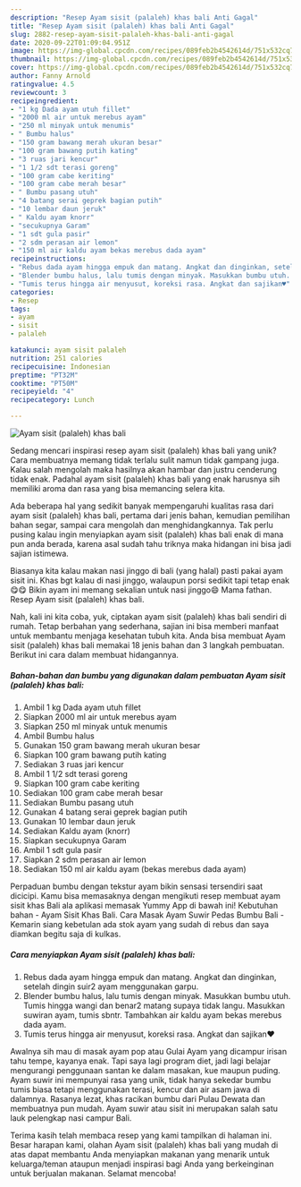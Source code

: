 ```yaml
---
description: "Resep Ayam sisit (palaleh) khas bali Anti Gagal"
title: "Resep Ayam sisit (palaleh) khas bali Anti Gagal"
slug: 2882-resep-ayam-sisit-palaleh-khas-bali-anti-gagal
date: 2020-09-22T01:09:04.951Z
image: https://img-global.cpcdn.com/recipes/089feb2b4542614d/751x532cq70/ayam-sisit-palaleh-khas-bali-foto-resep-utama.jpg
thumbnail: https://img-global.cpcdn.com/recipes/089feb2b4542614d/751x532cq70/ayam-sisit-palaleh-khas-bali-foto-resep-utama.jpg
cover: https://img-global.cpcdn.com/recipes/089feb2b4542614d/751x532cq70/ayam-sisit-palaleh-khas-bali-foto-resep-utama.jpg
author: Fanny Arnold
ratingvalue: 4.5
reviewcount: 3
recipeingredient:
- "1 kg Dada ayam utuh fillet"
- "2000 ml air untuk merebus ayam"
- "250 ml minyak untuk menumis"
- " Bumbu halus"
- "150 gram bawang merah ukuran besar"
- "100 gram bawang putih kating"
- "3 ruas jari kencur"
- "1 1/2 sdt terasi goreng"
- "100 gram cabe keriting"
- "100 gram cabe merah besar"
- " Bumbu pasang utuh"
- "4 batang serai geprek bagian putih"
- "10 lembar daun jeruk"
- " Kaldu ayam knorr"
- "secukupnya Garam"
- "1 sdt gula pasir"
- "2 sdm perasan air lemon"
- "150 ml air kaldu ayam bekas merebus dada ayam"
recipeinstructions:
- "Rebus dada ayam hingga empuk dan matang. Angkat dan dinginkan, setelah dingin suir2 ayam menggunakan garpu."
- "Blender bumbu halus, lalu tumis dengan minyak. Masukkan bumbu utuh. Tumis hingga wangi dan benar2 matang supaya tidak langu. Masukkan suwiran ayam, tumis sbntr. Tambahkan air kaldu ayam bekas merebus dada ayam."
- "Tumis terus hingga air menyusut, koreksi rasa. Angkat dan sajikan♥️"
categories:
- Resep
tags:
- ayam
- sisit
- palaleh

katakunci: ayam sisit palaleh 
nutrition: 251 calories
recipecuisine: Indonesian
preptime: "PT32M"
cooktime: "PT50M"
recipeyield: "4"
recipecategory: Lunch

---
```



![Ayam sisit (palaleh) khas bali](https://img-global.cpcdn.com/recipes/089feb2b4542614d/751x532cq70/ayam-sisit-palaleh-khas-bali-foto-resep-utama.jpg)

Sedang mencari inspirasi resep ayam sisit (palaleh) khas bali yang unik? Cara membuatnya memang tidak terlalu sulit namun tidak gampang juga. Kalau salah mengolah maka hasilnya akan hambar dan justru cenderung tidak enak. Padahal ayam sisit (palaleh) khas bali yang enak harusnya sih memiliki aroma dan rasa yang bisa memancing selera kita.

Ada beberapa hal yang sedikit banyak mempengaruhi kualitas rasa dari ayam sisit (palaleh) khas bali, pertama dari jenis bahan, kemudian pemilihan bahan segar, sampai cara mengolah dan menghidangkannya. Tak perlu pusing kalau ingin menyiapkan ayam sisit (palaleh) khas bali enak di mana pun anda berada, karena asal sudah tahu triknya maka hidangan ini bisa jadi sajian istimewa.

Biasanya kita kalau makan nasi jinggo di bali (yang halal) pasti pakai ayam sisit ini. Khas bgt kalau di nasi jinggo, walaupun porsi sedikit tapi tetap enak😋😋 Bikin ayam ini memang sekalian untuk nasi jinggo😄 Mama fathan. Resep Ayam sisit (palaleh) khas bali.


Nah, kali ini kita coba, yuk, ciptakan ayam sisit (palaleh) khas bali sendiri di rumah. Tetap berbahan yang sederhana, sajian ini bisa memberi manfaat untuk membantu menjaga kesehatan tubuh kita. Anda bisa membuat Ayam sisit (palaleh) khas bali memakai 18 jenis bahan dan 3 langkah pembuatan. Berikut ini cara dalam membuat hidangannya.

<!--inarticleads1-->

##### Bahan-bahan dan bumbu yang digunakan dalam pembuatan Ayam sisit (palaleh) khas bali:

1. Ambil 1 kg Dada ayam utuh fillet
1. Siapkan 2000 ml air untuk merebus ayam
1. Siapkan 250 ml minyak untuk menumis
1. Ambil  Bumbu halus
1. Gunakan 150 gram bawang merah ukuran besar
1. Siapkan 100 gram bawang putih kating
1. Sediakan 3 ruas jari kencur
1. Ambil 1 1/2 sdt terasi goreng
1. Siapkan 100 gram cabe keriting
1. Sediakan 100 gram cabe merah besar
1. Sediakan  Bumbu pasang utuh
1. Gunakan 4 batang serai geprek bagian putih
1. Gunakan 10 lembar daun jeruk
1. Sediakan  Kaldu ayam (knorr)
1. Siapkan secukupnya Garam
1. Ambil 1 sdt gula pasir
1. Siapkan 2 sdm perasan air lemon
1. Sediakan 150 ml air kaldu ayam (bekas merebus dada ayam)


Perpaduan bumbu dengan tekstur ayam bikin sensasi tersendiri saat dicicipi. Kamu bisa memasaknya dengan mengikuti resep membuat ayam sisit khas Bali ala aplikasi memasak Yummy App di bawah ini! Kebutuhan bahan - Ayam Sisit Khas Bali. Cara Masak Ayam Suwir Pedas Bumbu Bali - Kemarin siang kebetulan ada stok ayam yang sudah di rebus dan saya diamkan begitu saja di kulkas. 

<!--inarticleads2-->

##### Cara menyiapkan Ayam sisit (palaleh) khas bali:

1. Rebus dada ayam hingga empuk dan matang. Angkat dan dinginkan, setelah dingin suir2 ayam menggunakan garpu.
1. Blender bumbu halus, lalu tumis dengan minyak. Masukkan bumbu utuh. Tumis hingga wangi dan benar2 matang supaya tidak langu. Masukkan suwiran ayam, tumis sbntr. Tambahkan air kaldu ayam bekas merebus dada ayam.
1. Tumis terus hingga air menyusut, koreksi rasa. Angkat dan sajikan♥️


Awalnya sih mau di masak ayam pop atau Gulai Ayam yang dicampur irisan tahu tempe, kayanya enak. Tapi saya lagi program diet, jadi lagi belajar mengurangi penggunaan santan ke dalam masakan, kue maupun puding. Ayam suwir ini mempunyai rasa yang unik, tidak hanya sekedar bumbu tumis biasa tetapi menggunakan terasi, kencur dan air asam jawa di dalamnya. Rasanya lezat, khas racikan bumbu dari Pulau Dewata dan membuatnya pun mudah. Ayam suwir atau sisit ini merupakan salah satu lauk pelengkap nasi campur Bali. 

Terima kasih telah membaca resep yang kami tampilkan di halaman ini. Besar harapan kami, olahan Ayam sisit (palaleh) khas bali yang mudah di atas dapat membantu Anda menyiapkan makanan yang menarik untuk keluarga/teman ataupun menjadi inspirasi bagi Anda yang berkeinginan untuk berjualan makanan. Selamat mencoba!
